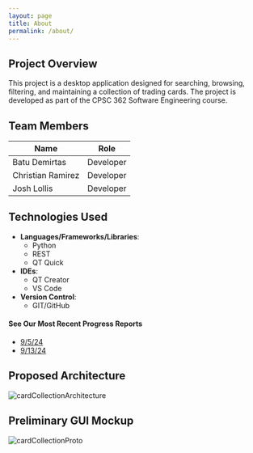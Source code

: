 ```yaml
---
layout: page
title: About
permalink: /about/
---
```

## Project Overview
This project is a desktop application designed for searching, browsing, 
filtering, and maintaining a collection of trading cards. 
The project is developed as part of the CPSC 362 Software Engineering course.

## Team Members

| Name             | Role                          |
|------------------|-------------------------------|
| Batu Demirtas    | Developer                     |
| Christian Ramirez| Developer                     |
| Josh Lollis      | Developer                     |

## Technologies Used

- **Languages/Frameworks/Libraries**: 
  - Python
  - REST
  - QT Quick
- **IDEs**:
  - QT Creator
  - VS Code
- **Version Control**:
  - GIT/GitHub

#### See Our Most Recent Progress Reports
- [9/5/24](https://github.com/TelloViz/Card-Collection/discussions/11)
- [9/13/24](https://github.com/TelloViz/Card-Collection/discussions/32)

## Proposed Architecture

![cardCollectionArchitecture](https://github.com/TelloViz/Card-Collection/blob/main/Documentation/cardCollectionArchitecture.png)


## Preliminary GUI Mockup

![cardCollectionProto](https://github.com/user-attachments/assets/d9e8cfb1-43d9-417c-b80f-c7c15893e1dd)



